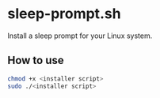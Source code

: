 # sleep-prompt.sh
Install a sleep prompt for your Linux system.

## How to use
```bash
chmod +x <installer script>
sudo ./<installer script>
```
